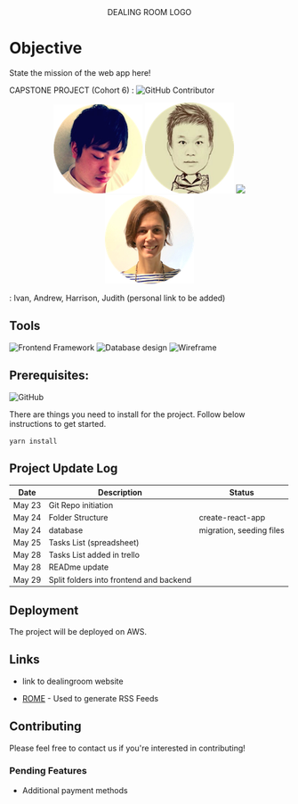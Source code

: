   <div style="text-align:center">
DEALING ROOM LOGO
 </div> 
 
 
 # Objective
State the mission of the web app here!


 CAPSTONE PROJECT (Cohort 6) : ![GitHub Contributor](https://img.shields.io/badge/GitHub%20Contributor-4-green.svg)

<div style="text-align:center">
    <img src ="public/img/Ivan.png" alt-text="ivan"/> 
    <img src ="public/img/Andrew.png" alt-text="andrew"/> 
    <img src ="public/img/Harrison.png" alt-text="harisson"/> 
    <img src ="public/img/Judith.png" alt-text="judith"/> 
</div>


 : Ivan, Andrew, Harrison, Judith (personal link to be added)


## Tools
![Frontend Framework](https://img.shields.io/badge/Frontend%20Framework-React-blue.svg) 
![Database design](https://img.shields.io/badge/database%20design-lucidchart-green.svg)
![Wireframe](https://img.shields.io/badge/wireframe-draw.io-yellow.svg)

## Prerequisites: 
![GitHub](https://img.shields.io/badge/github--brightgreen.svg)

There are things you need to install for the project. Follow below instructions to get started.

```
yarn install
```


## Project Update Log

Date | Description | Status
-------------- | ----------------------- | ---------------------
May 23 | Git Repo initiation
May 24 | Folder Structure | create-react-app
May 24 | database | migration, seeding files
May 25 | Tasks List (spreadsheet)
May 28 | Tasks List added in trello
May 28 | READme update
May 29 | Split folders into frontend and backend


## Deployment
The project will be deployed on AWS.


## Links

- link to dealingroom website
* [ROME](https://rometools.github.io/rome/) - Used to generate RSS Feeds


## Contributing

Please feel free to contact us if you're interested in contributing!

### Pending Features
* Additional payment methods

